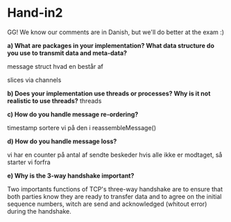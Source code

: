 # Hand-in2

GG! We know our comments are in Danish, but we'll do better at the exam :)

**a) What are packages in your implementation? What data structure do you use to transmit data and meta-data?**

message struct
hvad en består af

slices via channels



**b) Does your implementation use threads or processes? Why is it not realistic to use threads?**
threads



**c) How do you handle message re-ordering?**

timestamp
sortere vi på den i reassembleMessage()



**d) How do you handle message loss?**

vi har en counter på antal af sendte beskeder
hvis alle ikke er modtaget, så starter vi forfra


**e) Why is the 3-way handshake important?**

Two importants functions of TCP's three-way handshake are to ensure that both parties know they are ready to transfer data and to agree on the initial sequence numbers, witch are send and acknowledged (whitout error) during the handshake.

